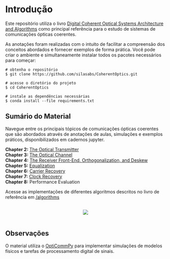 # Introdução

Este repositório utiliza o livro [Digital
Coherent Optical Systems Architecture and Algorithms](https://www.amazon.com.br/Digital-Coherent-Optical-Systems-Architecture/dp/3030665402/ref=sr_1_1?__mk_pt_BR=%C3%85M%C3%85%C5%BD%C3%95%C3%91&crid=3CIEB4R4W6ZSS&keywords=Digital+Coherent+Optical+Systems+Architecture+and+Algorithms&qid=1707700545&sprefix=digital+coherent+optical+systems+architecture+and+algorithms%2Caps%2C159&sr=8-1&ufe=app_do%3Aamzn1.fos.25548f35-0de7-44b3-b28e-0f56f3f96147) como principal referência para o estudo de sistemas de comunicações ópticas coerentes.

As anotações foram realizadas com o intuito de facilitar a compreensão dos conceitos abordados e fornecer exemplos de forma prática. Você pode criar o ambiente e simultaneamente instalar todos os pacotes necessários para começar:

    # obtenha o repositório 
    $ git clone https://github.com/silasabs/CoherentOptics.git
    
    # acesse o diretório do projeto
    $ cd CoherentOptics
    
    # instale as dependências necessárias
    $ conda install --file requirements.txt    

## Sumário do Material

Navegue entre os principais tópicos de comunicações ópticas coerentes que são abordados através de anotações de aulas, simulações e exemplos práticos, disponibilizados em cadernos jupyter.

**Chapter 2:** [The Optical Transmitter](https://github.com/silasabs/CoherentOptics/blob/main/examples/2.%20Optical%20Transmitters.ipynb)\
**Chapter 3:** [The Optical Channel](https://github.com/silasabs/CoherentOptics/blob/main/examples/3.%20Optical%20Channel.ipynb) \
**Chapter 4:** [The Receiver Front-End, Orthogonalization, and Deskew](https://github.com/silasabs/CoherentOptics/blob/main/examples/4.%20Coherent%20Receiver%20Front-End.ipynb) \
**Chapter 5:** [Equalization](https://github.com/silasabs/CoherentOptics/blob/main/examples/5.%20Equalization.ipynb) \
**Chapter 6:** [Carrier Recovery](https://github.com/silasabs/CoherentOptics/blob/main/examples/6.%20Carrier%20Recovery.ipynb) \
**Chapter 7:** [Clock Recovery](https://github.com/silasabs/CoherentOptics/blob/main/examples/7.%20Clock%20Recovery.ipynb) \
**Chapter 8:** Performance Evaluation

Acesse as implementações de diferentes algoritmos descritos no livro de referência em [/algorithms](https://github.com/silasabs/CoherentOptics/tree/main/algorithms)

<br>
<center>
    <img src="https://i.postimg.cc/bYxScJ79/DSP-Algorithms.png">
</center>
<br>

## Observações

O material utiliza o [OptiCommPy](https://github.com/edsonportosilva/OptiCommPy) para implementar simulações de modelos físicos e tarefas de processamento digital de sinais.